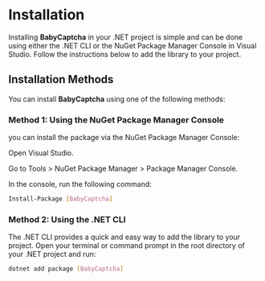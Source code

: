 # Installation

Installing **BabyCaptcha** in your .NET project is simple and can be done using either the .NET CLI or the NuGet Package Manager Console in Visual Studio. Follow the instructions below to add the library to your project.


## Installation Methods

You can install **BabyCaptcha** using one of the following methods:


### Method 1: Using the NuGet Package Manager Console

you can install the package via the NuGet Package Manager Console:

Open Visual Studio.

Go to Tools > NuGet Package Manager > Package Manager Console.

In the console, run the following command:

```bash
Install-Package [BabyCaptcha]
```
### Method 2: Using the .NET CLI

The .NET CLI provides a quick and easy way to add the library to your project. Open your terminal or command prompt in the root directory of your .NET project and run:

```bash
dotnet add package [BabyCaptcha]

